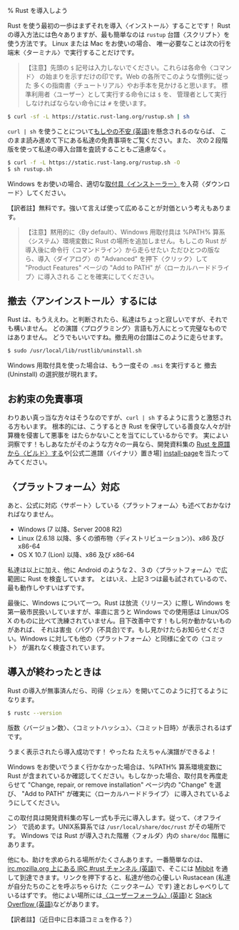 % Rust を導入しよう

Rust を使う最初の一歩はまずそれを導入〈インストール〉することです！
Rust の導入方法には色々ありますが、最も簡単なのは `rustup` 台譜〈スクリプト〉を使う方法です。
Linux または Mac をお使いの場合、
唯一必要なことは次の行を端末〈ターミナル〉で実行することだけです。

> 【注意】先頭の `$` 記号は入力しないでください。これらは各命令〈コマンド〉
> の始まりを示すだけの印です。Web の各所でこのような慣例に従った
> 多くの指南書〈チュートリアル〉やお手本を見かけると思います。
> 標準利用者〈ユーザー〉として実行する命令には `$` を、
> 管理者として実行しなければならない命令には `#` を使います。

```bash
$ curl -sf -L https://static.rust-lang.org/rustup.sh | sh
```

`curl | sh` を使うことについて[もしやの不安 (英語)][insecurity]を懸念されるのならば、
このまま読み進めて下にある私達の免責事項をご覧ください。また、
次の２段階版を使って私達の導入台譜を査読することもご遠慮なく。

```bash
$ curl -f -L https://static.rust-lang.org/rustup.sh -O
$ sh rustup.sh
```

[insecurity]: http://curlpipesh.tumblr.com

Windows をお使いの場合、適切な[取付具〈インストーラー〉][install-page]を入荷〈ダウンロード〉してください。

【訳者註】無料です。強いて言えば使って広めることが対価という考えもあります。

> 【注意】黙用的に〈By default〉、Windows 用取付具は %PATH% 算系〈システム〉環境変数に
> Rust の場所を追加しません。もしこの Rust が導入後に命令行〈コマンドライン〉から走らせたい
> ただひとつの版なら、導入〈ダイアログ〉の "Advanced" を押下〈クリック〉して
> "Product Features" ページの "Add to PATH" が〈ローカルハードドライブ〉に導入される
> ことを確実にしてください。


[install-page]: https://www.rust-lang.org/install.html

## 撤去〈アンインストール〉するには

Rust は、もうええわ。と判断されたら、私達はちょっと寂しいですが、それでも構いません。
どの演譜〈プログラミング〉言語も万人にとって完璧なものではありません。
どうでもいいですね。撤去用の台譜はこのように走らせます。

```bash
$ sudo /usr/local/lib/rustlib/uninstall.sh
```

Windows 用取付具を使った場合は、もう一度その `.msi` を実行すると
撤去 (Uninstall) の選択肢が現れます。

## お約束の免責事項

わりあい真っ当な方々はそうなのですが、`curl | sh` するように言うと激怒される方もいます。
根本的には、こうするとき Rust を保守している善良な人々が計算機を侵害して悪事を
はたらかないことを当てにしているからです。
実によい洞察です！もしあなたがそのような方々の一員なら、開発資料集の
[Rust を原譜から〈ビルド〉する][from-source]や[公式二進譜〈バイナリ〉置き場]
[install-page]を当たってみてください。

[from-source]: https://github.com/rust-lang/rust#building-from-source

## 〈プラットフォーム〉対応

あと、公式に対応〈サポート〉している〈プラットフォーム〉も述べておかなければなりません。

* Windows (7 以降、Server 2008 R2)
* Linux (2.6.18 以降、多くの頒布物〈ディストリビューション〉)、x86 及び x86-64
* OS X 10.7 (Lion) 以降、x86 及び x86-64

私達は以上に加え、他に Android のような２、３の〈プラットフォーム〉で広範囲に
Rust を検査しています。
とはいえ、上記３つは最も試されているので、最も動作しやすいはずです。

最後に、Windows について一つ。Rust は放流〈リリース〉に際し Windows を第一級市民扱いしていますが、率直に言うと Windows での使用感は Linux/OS X のものに比べて洗練されていません。目下改善中です！もし何か動かないものがあれば、
それは害虫〈バグ〉(不具合)です。もし見かけたらお知らせください。Windows
に対しても他の〈プラットフォーム〉と同様に全ての〈コミット〉
が漏れなく検査されています。

## 導入が終わったときは

Rust の導入が無事済んだら、司得〈シェル〉を開いてこのように打てるようになります。

```bash
$ rustc --version
```

版数〈バージョン数〉、〈コミットハッシュ〉、〈コミット日時〉が表示されるはずです。

うまく表示されたら導入成功です！ やったね たえちゃん演譜ができるよ！

Windows をお使いでうまく行かなかった場合は、%PATH% 算系環境変数に Rust
が含まれているか確認してください。もしなかった場合、取付具を再度走らせて
"Change,	 repair, or remove installation" ページ内の "Change" を選び、
"Add to PATH" が確実に〈ローカルハードドライブ〉
に導入されているようにしてください。

この取付具は開発資料集の写し一式も手元に導入します。従って、〈オフライン〉
で読めます。UNIX系算系では `/usr/local/share/doc/rust` がその場所です。
Windows では Rust が導入された階層〈フォルダ〉内の `share/doc`
階層にあります。

他にも、助けを求められる場所がたくさんあります。一番簡単なのは、
[irc.mozilla.org 上にある IRC #rust チャンネル (英語)][irc]で、そこには
[Mibbit][mibbit] を通して到達できます。リンクを押下すると、私達が他の心優しい 
Rustacean (私達が自分たちのことを呼ぶちゃらけた〈ニックネーム〉です)
達とおしゃべりしているはずです。
他によい場所には[〈ユーザーフォーラム〉(英語)][users]と
[Stack Overflow (英語)][stackoverflow]などがあります。

[irc]: irc://irc.mozilla.org/#rust
[mibbit]: http://chat.mibbit.com/?server=irc.mozilla.org&channel=%23rust
[users]: https://users.rust-lang.org/
[stackoverflow]: http://stackoverflow.com/questions/tagged/rust

【訳者註】（近日中に日本語コミュを作る？）